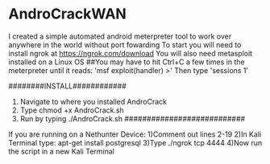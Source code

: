 # AndroCrackWAN
I created a simple automated android meterpreter tool to work over anywhere in the world without port fowarding
To start you will need to install ngrok at https://ngrok.com/download
You will also need metasploit installed on a Linux OS
##You may have to hit Ctrl+C a few times in the meterpreter until it reads: 'msf exploit(handler) >' 
Then type 'sessions 1'


########INSTALL############
1) Navigate to where you installed AndroCrack
2) Type chmod +x AndroCrack.sh
3) Run by typing ./AndroCrack.sh
###########################

If you are running on a Nethunter Device:
1)Comment out lines 2-19
2)In Kali Terminal type: apt-get install postgresql
3)Type ./ngrok tcp 4444
4)Now run the script in a new Kali Terminal
